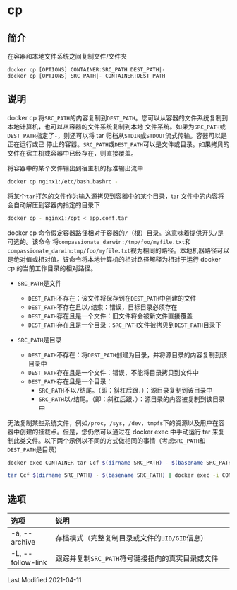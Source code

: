 # cp

## 简介

在容器和本地文件系统之间复制文件/文件夹

```
docker cp [OPTIONS] CONTAINER:SRC_PATH DEST_PATH|-
docker cp [OPTIONS] SRC_PATH|- CONTAINER:DEST_PATH
```

## 说明

docker cp 将`SRC_PATH`的内容复制到`DEST_PATH`。您可以从容器的文件系统复制到本地计算机，也可以从容器的文件系统复制到本地
文件系统。如果为`SRC_PATH`或`DEST_PATH`指定了`-`，则还可以将 tar 归档从`STDIN`或`STDOUT`流式传输。容器可以是正在运行或已
停止的容器。`SRC_PATH`或`DEST_PATH`可以是文件或目录。如果拷贝的文件在宿主机或容器中已经存在，则直接覆盖。

将容器中的某个文件输出到宿主机的标准输出流中

```bash
docker cp nginx1:/etc/bash.bashrc -
```

将某个`tar`打包的文件作为输入源拷贝到容器中的某个目录，tar 文件中的内容将会自动解压到容器内指定的目录下

```bash
docker cp - nginx1:/opt < app.conf.tar
```

docker cp 命令假定容器路径相对于容器的`/`（根）目录。这意味着提供开头`/`是可选的。该命令
将`compassionate_darwin:/tmp/foo/myfile.txt`和`compassionate_darwin:tmp/foo/myfile.txt`视为相同的路径。本地机器路径可以
是绝对值或相对值。该命令将本地计算机的相对路径解释为相对于运行 docker cp 的当前工作目录的相对路径。

- `SRC_PATH`是文件

  - `DEST_PATH`不存在：该文件将保存到在`DEST_PATH`中创建的文件
  - `DEST_PATH`不存在且以`/`结束：错误，目标目录必须存在
  - `DEST_PATH`存在且是一个文件：旧文件将会被新文件直接覆盖
  - `DEST_PATH`存在且是一个目录：`SRC_PATH`文件被拷贝到`DEST_PATH`目录下

- `SRC_PATH`是目录
  - `DEST_PATH`不存在：将`DEST_PATH`创建为目录，并将源目录的内容复制到该目录中
  - `DEST_PATH`存在且是一个文件：错误，不能将目录拷贝到文件中
  - `DEST_PATH`存在且是一个目录：
    - `SRC_PATH`不以`/`结尾。（即：斜杠后跟`.`）：源目录复制到该目录中
    - `SRC_PATH`以`/`结尾。（即：斜杠后跟`.`）：源目录的内容被复制到该目录中

无法复制某些系统文件，例如`/proc`，`/sys`，`/dev`，`tmpfs`下的资源以及用户在容器中创建的挂载点。但是，您仍然可以通过在
docker exec 中手动运行 tar 来复制此类文件。以下两个示例以不同的方式做相同的事情（考虑`SRC_PATH`和`DEST_PATH`是目录）

```bash
docker exec CONTAINER tar Ccf $(dirname SRC_PATH) - $(basename SRC_PATH) | tar Cxf DEST_PATH -
```

```bash
tar Ccf $(dirname SRC_PATH) - $(basename SRC_PATH) | docker exec -i CONTAINER tar Cxf DEST_PATH -
```

## 选项

<style>
table th:first-of-type {
    width: 20%;
}
</style>

| 选项              | 说明                                             |
| :---------------- | :----------------------------------------------- |
| -a, --archive     | 存档模式（完整复制目录或文件的`UID/GID`信息）    |
| -L, --follow-link | 跟踪并复制`SRC_PATH`符号链接指向的真实目录或文件 |

Last Modified 2021-04-11
